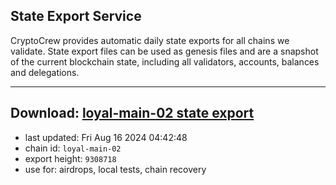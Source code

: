 ## State Export Service
CryptoCrew provides automatic daily state exports for all chains we validate. State export files can be used as genesis files and are a snapshot of the current blockchain state, including all validators, accounts, balances and delegations.

---
**Download: [loyal-main-02 state export](https://dl-eu2.ccvalidators.com/SERVICE/loyal/loyal-main-02_export_9308718.json)**
---

- last updated: Fri Aug 16 2024 04:42:48
- chain id: `loyal-main-02`
- export height: `9308718`
- use for: airdrops, local tests, chain recovery
